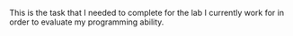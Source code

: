 This is the task that I needed to complete for the lab I currently work for in order to evaluate my programming ability.
